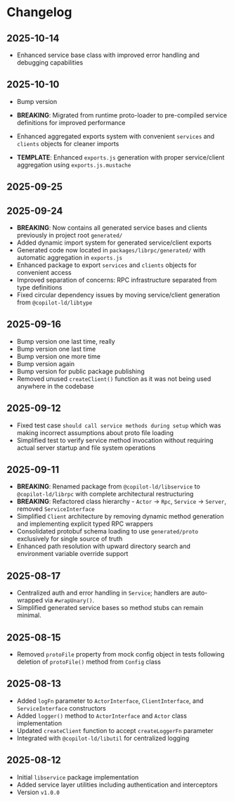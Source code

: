 # Changelog

## 2025-10-14

- Enhanced service base class with improved error handling and debugging
  capabilities

## 2025-10-10

- Bump version

- **BREAKING**: Migrated from runtime proto-loader to pre-compiled service
  definitions for improved performance
- Enhanced aggregated exports system with convenient `services` and `clients`
  objects for cleaner imports
- **TEMPLATE**: Enhanced `exports.js` generation with proper service/client
  aggregation using `exports.js.mustache`

## 2025-09-25

## 2025-09-24

- **BREAKING**: Now contains all generated service bases and clients previously
  in project root `generated/`
- Added dynamic import system for generated service/client exports
- Generated code now located in `packages/librpc/generated/` with automatic
  aggregation in `exports.js`
- Enhanced package to export `services` and `clients` objects for convenient
  access
- Improved separation of concerns: RPC infrastructure separated from type
  definitions
- Fixed circular dependency issues by moving service/client generation from
  `@copilot-ld/libtype`

## 2025-09-16

- Bump version one last time, really
- Bump version one last time
- Bump version one more time
- Bump version again
- Bump version for public package publishing
- Removed unused `createClient()` function as it was not being used anywhere in
  the codebase

## 2025-09-12

- Fixed test case `should call service methods during setup` which was making
  incorrect assumptions about proto file loading
- Simplified test to verify service method invocation without requiring actual
  server startup and file system operations

## 2025-09-11

- **BREAKING**: Renamed package from `@copilot-ld/libservice` to
  `@copilot-ld/librpc` with complete architectural restructuring
- **BREAKING**: Refactored class hierarchy - `Actor` → `Rpc`, `Service` →
  `Server`, removed `ServiceInterface`
- Simplified `Client` architecture by removing dynamic method generation and
  implementing explicit typed RPC wrappers
- Consolidated protobuf schema loading to use `generated/proto` exclusively for
  single source of truth
- Enhanced path resolution with upward directory search and environment variable
  override support

## 2025-08-17

- Centralized auth and error handling in `Service`; handlers are auto-wrapped
  via `#wrapUnary()`.
- Simplified generated service bases so method stubs can remain minimal.

## 2025-08-15

- Removed `protoFile` property from mock config object in tests following
  deletion of `protoFile()` method from `Config` class

## 2025-08-13

- Added `logFn` parameter to `ActorInterface`, `ClientInterface`, and
  `ServiceInterface` constructors
- Added `logger()` method to `ActorInterface` and `Actor` class implementation
- Updated `createClient` function to accept `createLoggerFn` parameter
- Integrated with `@copilot-ld/libutil` for centralized logging

## 2025-08-12

- Initial `libservice` package implementation
- Added service layer utilities including authentication and interceptors
- Version `v1.0.0`
